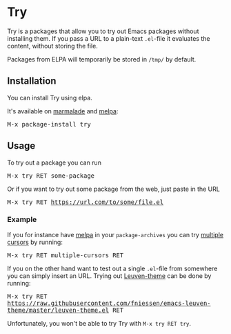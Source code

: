 # Try

Try is a packages that allow you to try out Emacs packages without
installing them. If you pass a URL to a plain-text `.el`-file it evaluates
the content, without storing the file.

Packages from ELPA will temporarily be stored in `/tmp/` by default.

## Installation

You can install Try using elpa.

It's available on [marmalade](http://marmalade-repo.org/) and
[melpa](http://melpa.milkbox.net/):

<kbd> M-x package-install try </kbd>

## Usage

To try out a package you can run

<kbd> M-x try RET some-package </kbd>

Or if you want to try out some package from the web, just paste in the URL

<kbd> M-x try RET https://url.com/to/some/file.el </kbd>

### Example

If you for instance have [melpa](http://melpa.org/) in your
`package-archives` you can try
[multiple cursors](https://github.com/magnars/multiple-cursors.el) by
running:

<kbd> M-x try RET multiple-cursors RET </kbd>

If you on the other hand want to test out a single `.el`-file from somewhere
you can simply insert an URL. Trying out
[Leuven-theme](https://github.com/fniessen/emacs-leuven-theme) can be done
by running:

<kbd> M-x try RET https://raw.githubusercontent.com/fniessen/emacs-leuven-theme/master/leuven-theme.el RET </kbd>

Unfortunately, you won't be able to try Try with `M-x try RET try`.
